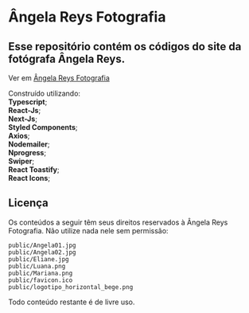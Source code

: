 # Ângela Reys Fotografia

## Esse repositório contém os códigos do site da fotógrafa Ângela Reys.

Ver em [Ângela Reys Fotografia](https://angela-reys-fotografia.vercel.app//)

Construído utilizando:</br>
<b>Typescript</b>;</br>
<b>React-Js</b>;</br>
<b>Next-Js</b>;</br>
<b>Styled Components</b>;</br>
<b>Axios</b>;</br>
<b>Nodemailer</b>;</br>
<b>Nprogress</b>;</br>
<b>Swiper</b>;</br>
<b>React Toastify</b>;</br>
<b>React Icons</b>;</br>

## Licença

Os conteúdos a seguir têm seus direitos reservados à Ângela Reys Fotografia. Não utilize nada nele sem permissão:</br>

```
public/Angela01.jpg
public/Angela02.jpg
public/Eliane.jpg
public/Luana.png
public/Mariana.png
public/favicon.ico
public/logotipo_horizontal_bege.png
```

Todo conteúdo restante é de livre uso.
